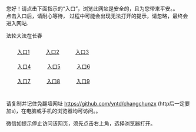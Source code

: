 您好！请点击下面指示的“入口”，浏览此网站是安全的，且为您带来平安。。 <br/>
点击入口后，请耐心等待， 过程中可能会出现无法打开的提示，请忽略，最终会进入网站. </br>

法轮大法在长春<br/>
<div style="padding:10px"><a style="margin:20px" target="_blank" href="https://dcmy3ksnp7dxb.cloudfront.net/2Qpsp?vbxtqx" id="ccLink1" rel="nofollow">入口1</a> <a target="_blank" style="margin:20px" href="https://d1iki1jw14bg2c.cloudfront.net/2Qpsp?xaztyblw" id="ccLink2" rel="nofollow">入口2</a> <a style="margin:20px" target="_blank" href="https://doarm7q7emnrs.cloudfront.net/2Qpsp?gotrm" id="ccLink3" rel="nofollow">入口3</a></div>

<div style="padding:10px" ><a style="margin:20px" target="_blank" href="https://dcmy3ksnp7dxb.cloudfront.net/2Qpsp?vbxtqx" id="ccLink4" rel="nofollow">入口4</a> <a style="margin:20px" href="https://d1iki1jw14bg2c.cloudfront.net/2Qpsp?xaztyblw" target="_blank" id="ccLink5" rel="nofollow">入口5</a> <a style="margin:20px" href="https://doarm7q7emnrs.cloudfront.net/2Qpsp?gotrm" target="_blank" id="ccLink6" rel="nofollow">入口6</a></div>

<div style="padding:10px"><a style="margin:20px" target="_blank" href="https://dcmy3ksnp7dxb.cloudfront.net/2Qpsp?vbxtqx" id="ccLink7" rel="nofollow">入口7</a> <a style="margin:20px" href="https://d1iki1jw14bg2c.cloudfront.net/2Qpsp?xaztyblw" target="_blank" id="ccLink8" rel="nofollow">入口8</a> <a style="margin:20px" target="_blank" href="https://doarm7q7emnrs.cloudfront.net/2Qpsp?gotrm" id="ccLink9" rel="nofollow">入口9</a></div>

<br/>



请复制并记住免翻墙网址 https://github.com/yntd/changchunzx (http后一定要加s)，在电脑或手机的浏览器均可访问。。<br/>

微信如提示停止访问该网页，须先点击右上角，选择浏览器打开。
